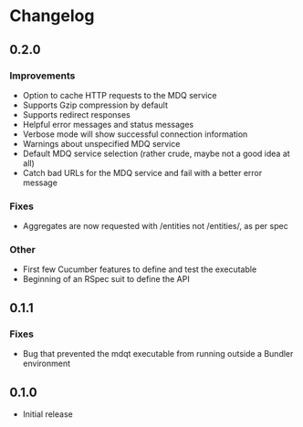 # Changelog

## 0.2.0

### Improvements
- Option to cache HTTP requests to the MDQ service
- Supports Gzip compression by default
- Supports redirect responses
- Helpful error messages and status messages
- Verbose mode will show successful connection information
- Warnings about unspecified MDQ service
- Default MDQ service selection (rather crude, maybe not a good idea at all)
- Catch bad URLs for the MDQ service and fail with a better error message

### Fixes
- Aggregates are now requested with /entities not /entities/, as per spec

### Other
- First few Cucumber features to define and test the executable
- Beginning of an RSpec suit to define the API

## 0.1.1

### Fixes
- Bug that prevented the mdqt executable from running outside a Bundler environment

## 0.1.0

- Initial release